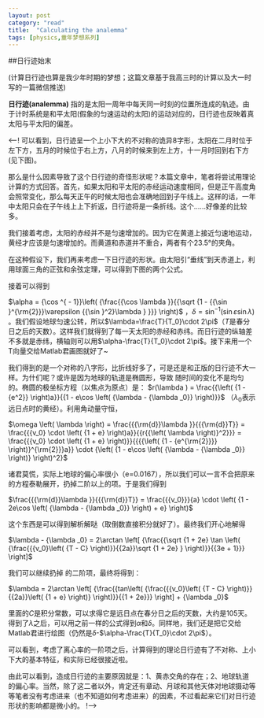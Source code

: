 ```yaml
---
layout: post
category: "read"
title:  "Calculating the analemma"
tags: [physics,童年梦想系列]
---
```

##日行迹始末

(计算日行迹也算是我少年时期的梦想；这篇文章基于我高三时的计算以及大一时写的一篇微信推送)

**日行迹(analemma)** 指的是太阳一周年中每天同一时刻的位置所连成的轨迹。由于计时系统是和平太阳(假象的匀速运动的太阳)的运动对应的，日行迹也反映着真太阳与平太阳的偏差。
<!--more-->
<--!
可以看到，日行迹呈一个上小下大的不对称的诡异8字形，太阳在二月时位于左下方，五月的时候位于右上方，八月的时候来到左上方，十一月时回到右下方(见下图)。

那么是什么因素导致了这个日行迹的奇怪形状呢？本篇文章中，笔者将尝试用理论计算的方式回答。首先，如果太阳和平太阳的赤经运动速度相同，但是正午高度角会照常变化，那么每天正午的时候太阳也会准确地回到子午线上。这样的话，一年中太阳只会在子午线上上下折返，日行迹将是一条折线。这个......好像差的比较多。

我们接着考虑，太阳的赤经并不是匀速增加的。因为它在黄道上接近匀速地运动，黄经才应该是匀速增加的。而黄道和赤道并不重合，两者有个23.5°的夹角。

在这种假设下，我们再来考虑一下日行迹的形状。由太阳引“垂线”到天赤道上，利用球面三角的正弦和余弦定理，可以得到下图的两个公式。

接着可以得到

$\alpha  = {\cos ^{ - 1}}\left( {\frac{{\cos \lambda }}{{\sqrt {1 - {{\sin }^{\rm{2}}}\varepsilon {{\sin }^2}\lambda } }}} \right)$
，$\delta  = {\sin ^{ - 1}}\left( {\sin \varepsilon \sin \lambda } \right)$
。我们假设地球匀速公转，所以$\lambda=\frac{T}{T_0}\cdot 2\pi$（$T$是春分日之后的天数）。这样我们就得到了每一天太阳的赤经和赤纬。而日行迹的纵轴差不多就是赤纬，横轴则可以用$\alpha-\frac{T}{T_0}\cdot 2\pi$。接下来用一个T向量交给Matlab君画图就好了~

我们得到的是一个对称的八字形，比折线好多了，可是还是和正版的日行迹不大一样。为什们呢？或许是因为地球的轨道是椭圆形，导致 随时间的变化不是均匀的。椭圆的极坐标方程（以焦点为原点）是：
$r(\lambda ) = \frac{{\left( {1 - {e^2}} \right)a}}{{1 - e\cos \left( {\lambda  - {\lambda _0}} \right)}}$
（$\lambda_0$表示远日点时的黄经）。利用角动量守恒，

$\omega \left( \lambda  \right) = \frac{{{\rm{d}}\lambda }}{{{\rm{d}}T}} = \frac{{{v_0} \cdot \left( {1 + e} \right)a}}{{r{{\left( \lambda  \right)}^2}}} = \frac{{{v_0} \cdot \left( {1 + e} \right)}}{{{{\left( {1 - {e^{\rm{2}}}} \right)}^{\rm{2}}}a}} \cdot {\left( {1 - e\cos \left( {\lambda  - {\lambda _0}} \right)} \right)^2}$

诸君莫慌，实际上地球的偏心率很小（e=0.0167），所以我们可以一言不合把原来的方程泰勒展开，扔掉二阶以上的项。于是我们得到

$\frac{{{\rm{d}}\lambda }}{{{\rm{d}}T}} = \frac{{{v_0}}}{a} \cdot \left( {1 - 2e\cos \left( {\lambda  - {\lambda _0}} \right) + e} \right)$

这个东西是可以得到解析解哒（取倒数直接积分就好了）。最终我们开心地解得

$\lambda  - {\lambda _0} = 2\arctan \left[ {\frac{{\sqrt {1 + 2e} \tan \left( {\frac{{{v_0}\left( {T - C} \right)}}{{2a}}\sqrt {1 + 2e} } \right)}}{{3e + 1}}} \right]$

我们可以继续扔掉 的二阶项，最终将得到：

$\lambda  = 2\arctan \left[ {\frac{{tan\left( {\frac{{{v_0}\left( {T - C} \right)}}{{2a}}\left( {1 + e} \right)} \right)}}{{1 + 2e}}} \right] + {\lambda _0}$

里面的$C$是积分常数，可以求得它是远日点在春分日之后的天数，大约是105天。
得到了$\lambda$之后，可以用之前一样的公式得到$\alpha$和$\delta$。同样地，我们还是把它交给Matlab君进行绘图（仍然是$\delta$-$\alpha-\frac{T}{T_0}\cdot 2\pi$）。

可以看到，考虑了离心率的一阶项之后，计算得到的理论日行迹有了不对称、上小下大的基本特征，和实际已经很接近啦。

由此可以看到，造成日行迹的主要原因就是：1、黄赤交角的存在；2、地球轨道的偏心率。当然，除了这二者以外，肯定还有章动、月球和其他天体对地球摄动等等笔者没有考虑进来（也不知道如何考虑进来）的因素，不过看起来它们对日行迹形状的影响都是微小的。
!-->
